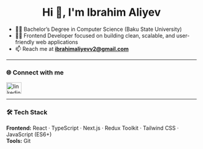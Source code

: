 <h1 align="center">Hi 👋, I'm Ibrahim Aliyev</h1>

- 👨‍🎓 Bachelor’s Degree in Computer Science (Baku State University)  
- 👨‍💻 Frontend Developer focused on building clean, scalable, and user-friendly web applications  
- 📫 Reach me at **ibrahimaliyevv2@gmail.com**

---

### 🌐 Connect with me
<p align="left">
  <a href="https://linkedin.com/in/ibrahimaliyevv2" target="_blank">
    <img align="center" src="https://raw.githubusercontent.com/rahuldkjain/github-profile-readme-generator/master/src/images/icons/Social/linked-in-alt.svg" alt="linkedin" height="30" width="40" />
  </a>
</p>

---

### 🛠️ Tech Stack
**Frontend:** React · TypeScript · Next.js · Redux Toolkit · Tailwind CSS · JavaScript (ES6+)  
**Tools:** Git
